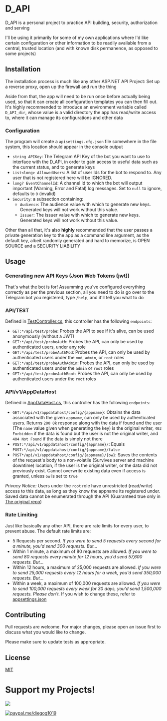 # D_API

D_API is a personal project to practice API building, security, authorization and serving

I'll be using it primarily for some of my own applications where I'd like certain configuration or other information to be readily available from a central, trusted location (and with known disk permanence, as opposed to some projects)

## Installation
The installation process is much like any other ASP.NET API Project: Set up a reverse proxy, open up the firewall and run the thing

Aside from that, the app will need to be run once before actually being used, so that it can create all configuration templates you can then fill out. It's highly recommended to introduce an environment variable called `D_API_dir`, whose value is a valid directory the app has read/write access to, where it can manage its configurations and other data

### Configuration
The program will create a `apisettings.cfg.json` file somewhere in the file system, this location should appear in the console output
- `string APIKey`: The Telegram API Key of the bot you want to use to interface with the D_API, in order to gain access to useful data such as the current status, and to generate keys
- `List<long> AllowedUsers`: A list of user Ids for the bot to respond to. Any user that is not registered here will be IGNORED.
- `long? EventChannelId`: A channel Id to which the bot will output important (Warning, Error and Fatal) log messages. Set to `null` to ignore, defaults to `0` (invalid)
- `Security`: a subsection containing:
	- `Audience`: The audience value with which to generate new keys. Generated keys will not work without this value.
	- `Issuer`: The issuer value with which to generate new keys. Generated keys will not work without this value.

Other than all that, it's also __highly__ recommended that the user passes a private generation key to the app as a command line argument, as the default key, albeit randomly generated and hard to memorize, is OPEN SOURCE and a SECURITY LIABILITY

## Usage
### Generating new API Keys (Json Web Tokens (jwt))
That's what the bot is for! Assumming you've configured everything correctly as per the previous section, all you need to do is go over to the Telegram bot you registered, type `/help`, and it'll tell you what to do

### API/TEST
Defined in [TestController.cs](/D_API/Controllers/TestController.cs), this controller has the following `endpoints`:
- `GET:*/api/test/probe`: Probes the API to see if it's alive, can be used anonymously (without a JWT)
- `GET:*/api/test/probeAuth`: Probes the API, can only be used by authenticated users, under any role
- `GET:*/api/test/probeAuthMod`: Probes the API, can only be used by authenticated users under the `mod`, `admin`, or `root` roles
- `GET:*/api/test/probeAuthAdmin`: Probes the API, can only be used by authenticated users under the `admin` or `root` roles
- `GET:*/api/test/probeAuthRoot`: Probes the API, can only be used by authenticated users under the `root` roles

### API/v1/AppDataHost
Defined in [AppDataHost.cs](/D_API/Controllers/AppDataHost.cs), this controller has the following `endpoints`:
- `GET:*/api/v1/appdatahost/config/{appname}`: Obtains the data associated with the given `appname`, can only be used by authenticated users. Returns `200 Ok` response along with the data if found and the user (The `name` value given when generating the key) is the original writer, `403 Forbidden` if the data is found but the user is not the original writer, and `404 Not Found` if the data is simply not there
- `POST:*/api/v1/appdatahost/config/{appname}/`: Equals `POST:*/api/v1/appdatahost/config/{appname}/false`
- `POST*/api/v1/appdatahost/config/{appname}/{ow}`: Saves the contents of the request's body to a non-volatile (Survives server and machine downtime) location, if the user is the original writer, or the data did not previously exist. Cannot overwrite existing data even if access is granted, unless `ow` is set to `true`

*Privacy Notice:* Users under the `root` role have unrestricted (read/write) access to this data, as long as they know the appname its registered under. Saved data cannot be enumerated through the API (Guaranteed true only in [The original repo](https://github.com/DiegoG1019/D_API/))

### Rate Limiting
Just like basically any other API, there are rate limits for every user, to prevent abuse.
The default rate limits are:
- 5 Requests per second. _If you were to send 5 requests every second for a minute, you'd send 300 requests. But..._
- Within 1 minute, a maximum of 80 requests are allowed. _If you were to send 80 requests every minute for 12 hours, you'd send 57,600 requests. But..._
- Within 12 hours, a maximum of 25,000 requests are allowed. _If you were to send 25,000 requests every 12 hours for a week, you'd send 350,000 requests. But..._
- Within a week, a maximum of 100,000 requests are allowed. _If you were to send 100,000 requests every week for 30 days, you'd send 1,500,000 requests. Please don't._
If you wish to change these, refer to [appsettings.json](/D_API/appsettings.json)

## Contributing
Pull requests are welcome. For major changes, please open an issue first to discuss what you would like to change.

Please make sure to update tests as appropriate.

## License
[MIT](https://choosealicense.com/licenses/mit/)

# Support my Projects!
<a href="https://www.buymeacoffee.com/DiegoG1019"><img src="https://img.buymeacoffee.com/button-api/?text=Buy me a coffee&emoji=&slug=DiegoG1019&button_colour=5F7FFF&font_colour=ffffff&font_family=Inter&outline_colour=000000&coffee_colour=FFDD00"></a>

[![paypal.me/diegog1019](https://ionicabizau.github.io/badges/paypal.svg)](https://paypal.me/diegog1019)
